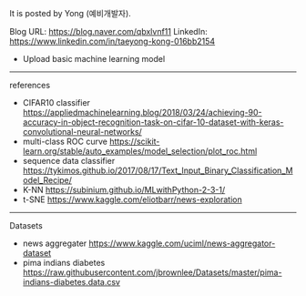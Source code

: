 
It is posted by Yong (예비개발자).

Blog URL: https://blog.naver.com/qbxlvnf11
LinkedIn: https://www.linkedin.com/in/taeyong-kong-016bb2154

- Upload basic machine learning model

---------------------------------
references

- CIFAR10 classifier
https://appliedmachinelearning.blog/2018/03/24/achieving-90-accuracy-in-object-recognition-task-on-cifar-10-dataset-with-keras-convolutional-neural-networks/
- multi-class ROC curve
https://scikit-learn.org/stable/auto_examples/model_selection/plot_roc.html
- sequence data classifier
https://tykimos.github.io/2017/08/17/Text_Input_Binary_Classification_Model_Recipe/
- K-NN
https://subinium.github.io/MLwithPython-2-3-1/
- t-SNE
https://www.kaggle.com/eliotbarr/news-exploration

---------------------------------
Datasets

- news aggregater
https://www.kaggle.com/uciml/news-aggregator-dataset
- pima indians diabetes
https://raw.githubusercontent.com/jbrownlee/Datasets/master/pima-indians-diabetes.data.csv
